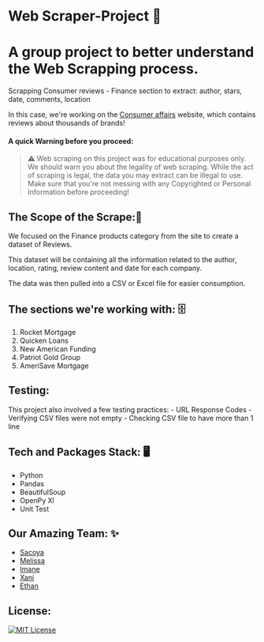 # Web Scraper-Project 🧼


A group project to better understand the Web Scrapping process. 
=======

Scrapping Consumer reviews - Finance section to extract: 
    author, stars, date, comments, location


In this case, we're working on the [Consumer affairs](https://www.consumeraffairs.com/) website, which contains reviews about thousands of brands! 

#### A quick Warning before you proceed:
> ⚠️ Web scraping on this project was for educational purposes only. We should warn you about the legality of web scraping. While the act of scraping is legal, the data you may extract can be illegal to use. Make sure that you're not messing with any Copyrighted or Personal Information before proceeding!


## The Scope of the Scrape:🔎

We focused on the Finance products category from the site to create a dataset of Reviews.

This dataset will be containing all the information related to the author, location, rating, review content and date for each company. 

The data was then pulled into a CSV or Excel file for easier consumption. 

## The sections we're working with: 🗄️
1. Rocket Mortgage
1. Quicken Loans
1. New American Funding 
1. Patriot Gold Group 
1. AmeriSave Mortgage 

## Testing: 
This project also involved a few testing practices: 
    - URL Response Codes
    - Verifying CSV files were not empty
    - Checking CSV file to have more than 1 line

## Tech and Packages Stack: 🖥️
- Python
- Pandas
- BeautifulSoup
- OpenPy Xl
- Unit Test

## Our Amazing Team: ✨
- [Sacoya](https://github.com/SacoyaAdams)
- [Melissa](https://github.com/mel-devops)
- [Imane](https://github.com/imaneAllay)
- [Xani](https://github.com/xani-dev) 
- [Ethan](https://github.com/ethan-lee-dev1)


## License: 
[![MIT License](https://img.shields.io/github/license/tutim-io/tutim)](https://github.com/tutim-io/tutim/blob/main/LICENSE) 

